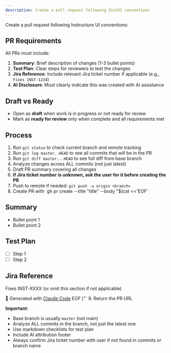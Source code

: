 ```yaml
---
description: Create a pull request following InstUI conventions
---
```


Create a pull request following Instructure UI conventions:

## PR Requirements

All PRs must include:

1. **Summary**: Brief description of changes (1-3 bullet points)
2. **Test Plan**: Clear steps for reviewers to test the changes
3. **Jira Reference**: Include relevant Jira ticket number if applicable (e.g., `Fixes INST-1234`)
4. **AI Disclosure**: Must clearly indicate this was created with AI assistance

## Draft vs Ready

- Open as **draft** when work is in progress or not ready for review
- Mark as **ready for review** only when complete and all requirements met

## Process

1. Run `git status` to check current branch and remote tracking
2. Run `git log master..HEAD` to see all commits that will be in the PR
3. Run `git diff master...HEAD` to see full diff from base branch
4. Analyze changes across ALL commits (not just latest)
5. Draft PR summary covering all changes
6. **If Jira ticket number is unknown, ask the user for it before creating the PR**
7. Push to remote if needed: `git push -u origin <branch>`
8. Create PR with `gh pr create --title "title" --body "$(cat <<'EOF'

## Summary

- Bullet point 1
- Bullet point 2

## Test Plan

- [ ] Step 1
- [ ] Step 2

## Jira Reference

Fixes INST-XXXX (or omit this section if not applicable)

🤖 Generated with [Claude Code](https://claude.com/claude-code)
EOF
)"` 9. Return the PR URL

**Important**:

- Base branch is usually `master` (not main)
- Analyze ALL commits in the branch, not just the latest one
- Use markdown checklists for test plan
- Include AI attribution footer
- Always confirm Jira ticket number with user if not found in commits or branch name
